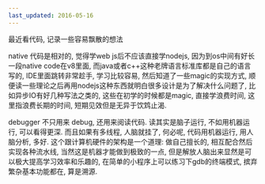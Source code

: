 ```yaml
---
last_updated: 2016-05-16
---
```


最近看代码, 记录一些容易飘散的想法

native 代码是相对的, 觉得学web js后不应该直接学nodejs, 因为到os中间有好长一段native code在v8里面, 而java或者c++这种老牌语言标准库都是自己的语言写的, IDE里面跳转非常趁手, 学习比较容易, 然后知道了一些magic的实现方式, 顺便读一些理论之后再用nodejs这种东西就明白很多设计是为了解决什么问题了, 比如异步IO有好几种写法之类的, 这些在初学的时候都是magic, 直接学浪费时间, 这里指浪费长期的时间, 短期见效但是无异于饮鸩止渴.

debugger 不只用来 debug, 还用来阅读代码. 读其实是脑子运行, 不如用机器运行, 可以看得更深. 而且如果有多线程, 人脑就挂了, 何必呢, 代码用机器运行, 用人脑分析, 多好. 这个跟计算机硬件的架构是一个道理: 做自己擅长的, 相互配合然后实现各种流水线, 当然这是机器才能做到极致的一点, 但是解放人脑出来显然是可以极大提高学习效率和乐趣的, 在简单的小程序上可以练习下gdb的终端模式, 摈弃繁杂基本功能都在, 算是溯源.
